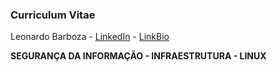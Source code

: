 ### Curriculum Vitae

Leonardo Barboza - [LinkedIn](https://www.linkedin.com/in/leonardobarboza/?locale=pt_BR) -  [LinkBio](https://linkr.bio/linux)

**SEGURANÇA DA INFORMAÇÃO - INFRAESTRUTURA - LINUX**
